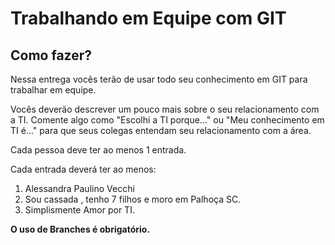 # Trabalhando em Equipe com GIT

## Como fazer?

Nessa entrega vocês terão de usar todo seu conhecimento em GIT para trabalhar em equipe.

Vocês deverão descrever um pouco mais sobre o seu relacionamento com a TI. Comente algo como "Escolhi a TI porque..." ou "Meu conhecimento em TI é..." para que seus colegas entendam seu relacionamento com a área.

Cada pessoa deve ter ao menos 1 entrada.


Cada entrada deverá ter ao menos:
1. Alessandra Paulino Vecchi
2. Sou cassada , tenho 7 filhos e moro em Palhoça SC.
3. Simplismente Amor por TI.

__O uso de Branches é obrigatório.__


